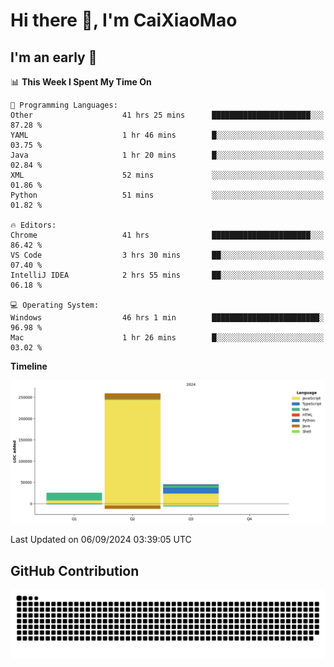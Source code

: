 # Hi there 👋, I'm CaiXiaoMao

## I'm an early 🐤
<!--START_SECTION:waka-->
📊 **This Week I Spent My Time On** 

```text
💬 Programming Languages: 
Other                    41 hrs 25 mins      ██████████████████████░░░   87.28 % 
YAML                     1 hr 46 mins        █░░░░░░░░░░░░░░░░░░░░░░░░   03.75 % 
Java                     1 hr 20 mins        █░░░░░░░░░░░░░░░░░░░░░░░░   02.84 % 
XML                      52 mins             ░░░░░░░░░░░░░░░░░░░░░░░░░   01.86 % 
Python                   51 mins             ░░░░░░░░░░░░░░░░░░░░░░░░░   01.82 % 

🔥 Editors: 
Chrome                   41 hrs              ██████████████████████░░░   86.42 % 
VS Code                  3 hrs 30 mins       ██░░░░░░░░░░░░░░░░░░░░░░░   07.40 % 
IntelliJ IDEA            2 hrs 55 mins       ██░░░░░░░░░░░░░░░░░░░░░░░   06.18 % 

💻 Operating System: 
Windows                  46 hrs 1 min        ████████████████████████░   96.98 % 
Mac                      1 hr 26 mins        █░░░░░░░░░░░░░░░░░░░░░░░░   03.02 % 
```

**Timeline**

![Lines of Code chart](https://raw.githubusercontent.com/caixiaomao/caixiaomao/main/assets/bar_graph.png)


 Last Updated on 06/09/2024 03:39:05 UTC
<!--END_SECTION:waka-->

## GitHub Contribution
<picture>
  <source media="(prefers-color-scheme: dark)" srcset="/dist/snake/github-contribution-grid-snake-dark.svg" />
  <source media="(prefers-color-scheme: light)" srcset="/dist/snake/github-contribution-grid-snake.svg" />
  <img alt="github contribution grid snake animation" src="/dist/snake/github-contribution-grid-snake.svg" />
</picture>

